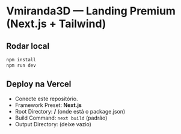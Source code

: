 # Vmiranda3D — Landing Premium (Next.js + Tailwind)

## Rodar local
```bash
npm install
npm run dev
```

## Deploy na Vercel
- Conecte este repositório.
- Framework Preset: **Next.js**
- Root Directory: **/** (onde está o package.json)
- Build Command: `next build` (padrão)
- Output Directory: (deixe vazio)

